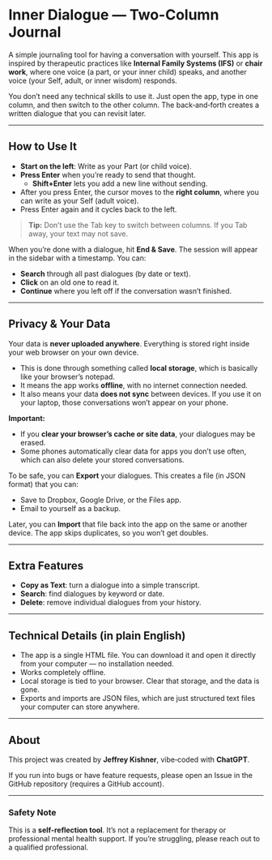# Inner Dialogue — Two-Column Journal

A simple journaling tool for having a conversation with yourself. This app is inspired by therapeutic practices like **Internal Family Systems (IFS)** or **chair work**, where one voice (a part, or your inner child) speaks, and another voice (your Self, adult, or inner wisdom) responds.

You don’t need any technical skills to use it. Just open the app, type in one column, and then switch to the other column. The back‑and‑forth creates a written dialogue that you can revisit later.

---

## How to Use It

- **Start on the left**: Write as your Part (or child voice).
- **Press Enter** when you’re ready to send that thought.
  - **Shift+Enter** lets you add a new line without sending.
- After you press Enter, the cursor moves to the **right column**, where you can write as your Self (adult voice).
- Press Enter again and it cycles back to the left.

> **Tip:** Don’t use the Tab key to switch between columns. If you Tab away, your text may not save.

When you’re done with a dialogue, hit **End & Save**. The session will appear in the sidebar with a timestamp. You can:

- **Search** through all past dialogues (by date or text).
- **Click** on an old one to read it.
- **Continue** where you left off if the conversation wasn’t finished.

---

## Privacy & Your Data

Your data is **never uploaded anywhere**. Everything is stored right inside your web browser on your own device.

- This is done through something called **local storage**, which is basically like your browser’s notepad.
- It means the app works **offline**, with no internet connection needed.
- It also means your data **does not sync** between devices. If you use it on your laptop, those conversations won’t appear on your phone.

**Important:**

- If you **clear your browser’s cache or site data**, your dialogues may be erased.
- Some phones automatically clear data for apps you don’t use often, which can also delete your stored conversations.

To be safe, you can **Export** your dialogues. This creates a file (in JSON format) that you can:

- Save to Dropbox, Google Drive, or the Files app.
- Email to yourself as a backup.

Later, you can **Import** that file back into the app on the same or another device. The app skips duplicates, so you won’t get doubles.

---

## Extra Features

- **Copy as Text**: turn a dialogue into a simple transcript.
- **Search**: find dialogues by keyword or date.
- **Delete**: remove individual dialogues from your history.

---

## Technical Details (in plain English)

- The app is a single HTML file. You can download it and open it directly from your computer — no installation needed.
- Works completely offline.
- Local storage is tied to your browser. Clear that storage, and the data is gone.
- Exports and imports are JSON files, which are just structured text files your computer can store anywhere.

---

## About

This project was created by **Jeffrey Kishner**, vibe‑coded with **ChatGPT**.

If you run into bugs or have feature requests, please open an Issue in the GitHub repository (requires a GitHub account).

---

### Safety Note

This is a **self‑reflection tool**. It’s not a replacement for therapy or professional mental health support. If you’re struggling, please reach out to a qualified professional.


